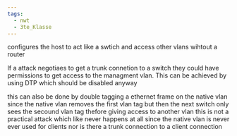 ```yaml
---
tags:
  - nwt
  - 3te_Klasse
---
```

configures the host to act like a swtich and access other vlans wihtout a router

If a attack negotiaes to get a trunk connetion to a switch they could have permissions to get access to the managment vlan.
This can be achieved by using DTP which should be disabled anyway

this can also be done by double tagging a ethernet frame on the native vlan since the native vlan removes the first vlan tag but then the next switch only sees the secound vlan tag thefore giving access to another vlan
this is not a practical attack which like never happens at all since the native vlan is never ever used for clients nor is there a trunk connection to a client connection